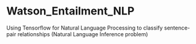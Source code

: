 # Watson_Entailment_NLP
Using Tensorflow for Natural Language Processing to classify sentence-pair relationships (Natural Language Inference problem)
